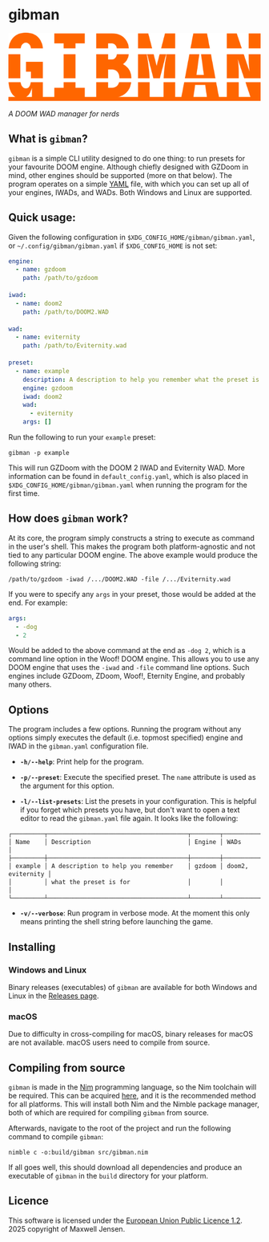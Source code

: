 # gibman

![](logo.png)

*A DOOM WAD manager for nerds*

## What is `gibman`?

`gibman` is a simple CLI utility designed to do one thing: to run presets for
your favourite DOOM engine. Although chiefly designed with GZDoom in mind,
other engines should be supported (more on that below). The program operates on
a simple [YAML](https://www.redhat.com/en/blog/yaml-beginners) file, with which
you can set up all of your engines, IWADs, and WADs. Both Windows and Linux are
supported.

## Quick usage:

Given the following configuration in `$XDG_CONFIG_HOME/gibman/gibman.yaml`, or
`~/.config/gibman/gibman.yaml` if `$XDG_CONFIG_HOME` is not set:

```yaml
engine:
  - name: gzdoom
    path: /path/to/gzdoom

iwad:
  - name: doom2
    path: /path/to/DOOM2.WAD

wad:
  - name: eviternity
    path: /path/to/Eviternity.wad

preset:
  - name: example
    description: A description to help you remember what the preset is for
    engine: gzdoom
    iwad: doom2
    wad:
      - eviternity
    args: []
```

Run the following to run your `example` preset:

```fish
gibman -p example
```

This will run GZDoom with the DOOM 2 IWAD and Eviternity WAD. More information
can be found in `default_config.yaml`, which is also placed in
`$XDG_CONFIG_HOME/gibman/gibman.yaml` when running the program for the first
time.

## How does `gibman` work?

At its core, the program simply constructs a string to execute as command in
the user's shell. This makes the program both platform-agnostic and not tied to
any particular DOOM engine. The above example would produce the following
string:

```fish
/path/to/gzdoom -iwad /.../DOOM2.WAD -file /.../Eviternity.wad
```

If you were to specify any `args` in your preset, those would be added at the
end. For example:

```yaml
args:
  - -dog
  - 2
```

Would be added to the above command at the end as `-dog 2`, which is a command
line option in the Woof! DOOM engine. This allows you to use any DOOM engine
that uses the `-iwad` and `-file` command line options. Such engines include
GZDoom, ZDoom, Woof!, Eternity Engine, and probably many others.

## Options

The program includes a few options. Running the program without any options
simply executes the default (i.e. topmost specified) engine and IWAD in the
`gibman.yaml` configuration file.

- **`-h/--help`**: Print help for the program.

- **`-p/--preset`**: Execute the specified preset. The `name` attribute is used
as the argument for this option.

- **`-l/--list-presets`**: List the presets in your configuration. This is
helpful if you forget which presets you have, but don't want to open a text
editor to read the `gibman.yaml` file again. It looks like the following:

```
┌─────────┬───────────────────────────────────────┬────────┬───────────────────┐
│ Name    │ Description                           │ Engine │ WADs              │
├─────────┼───────────────────────────────────────┼────────┼───────────────────┤
│ example │ A description to help you remember    │ gzdoom │ doom2, eviternity │
│         │ what the preset is for                │        │                   │
└─────────┴───────────────────────────────────────┴────────┴───────────────────┘
```

- **`-v/--verbose`**: Run program in verbose mode. At the moment this only
means printing the shell string before launching the game.

## Installing

### Windows and Linux

Binary releases (executables) of `gibman` are available for both Windows and
Linux in the [Releases page](https://github.com/maxwelljens/gibman/releases).

### macOS

Due to difficulty in cross-compiling for macOS, binary releases for macOS are
not available. macOS users need to compile from source.

## Compiling from source

`gibman` is made in the [Nim](https://nim-lang.org/) programming language, so
the Nim toolchain will be required. This can be acquired
[here](https://nim-lang.org/install.html), and it is the recommended method for
all platforms. This will install both Nim and the Nimble package manager, both
of which are required for compiling `gibman` from source.

Afterwards, navigate to the root of the project and run the following command
to compile `gibman`:

```fish
nimble c -o:build/gibman src/gibman.nim
```

If all goes well, this should download all dependencies and produce an
executable of `gibman` in the `build` directory for your platform.

## Licence

This software is licensed under the [European Union Public Licence
1.2](https://eupl.eu/1.2/en/). 2025 copyright of Maxwell Jensen.

